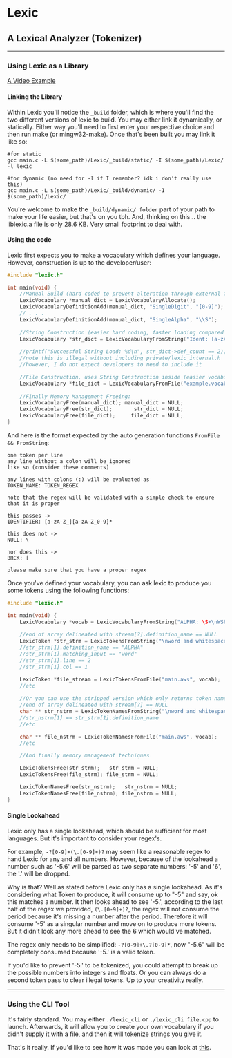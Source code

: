 # Lexic
## A Lexical Analyzer (Tokenizer)

---
### Using Lexic as a Library

[A Video Example](TODO)

#### Linking the Library
Within Lexic you'll notice the ``_build`` folder, which is where you'll find the two different versions of lexic to build. You may either link it dynamically, or statically. Either way you'll need to first enter your respective choice and then run make (or mingw32-make). Once that's been built you may link it like so:
```make
#for static
gcc main.c -L $(some_path)/Lexic/_build/static/ -I $(some_path)/Lexic/ -l lexic

#for dynamic (no need for -l if I remember? idk i don't really use this)
gcc main.c -L $(some_path)/Lexic/_build/dynamic/ -I $(some_path)/Lexic/
```

You're welcome to make the ``_build/dynamic/ folder`` part of your path to make your life easier, but that's on you tbh.
And, thinking on this... the liblexic.a file is only 28.6 KB. Very small footprint to deal with.

#### Using the code
Lexic first expects you to make a vocabulary which defines your language. However, construction is up to the developer/user:
```c
#include "lexic.h"

int main(void) {
    //Manual Build (hard coded to prevent alteration through external files)
    LexicVocabulary *manual_dict = LexicVocabularyAllocate();
    LexicVocabularyDefinitionAdd(manual_dict, "SingleDigit", "[0-9]");
    // . . .
    LexicVocabularyDefinitionAdd(manual_dict, "SingleAlpha", "\\S");
    
    //String Construction (easier hard coding, faster loading compared to manual, but harder to manage)
    LexicVocabulary *str_dict = LexicVocabularyFromString("Ident: [a-zA-Z_][a-zA-Z0-9_]*\nType: char|int");
    
    //printf("Successful String Load: %d\n", str_dict->def_count == 2); 
    //note this is illegal without including private/lexic_internal.h
    //however, I do not expect developers to need to include it

    //File Construction, uses String Construction inside (easier vocabulary debugging and editting)
    LexicVocabulary *file_dict = LexicVocabularyFromFile("example.vocab");
    
    //Finally Memory Management Freeing:
    LexicVocabularyFree(manual_dict); manual_dict = NULL;
    LexicVocabularyFree(str_dict);       str_dict = NULL;
    LexicVocabularyFree(file_dict);     file_dict = NULL;
}
```

And here is the format expected by the auto generation functions ``FromFile && FromString``:
```
one token per line
any line without a colon will be ignored
like so (consider these comments)

any lines with colons (:) will be evaluated as 
TOKEN_NAME: TOKEN_REGEX

note that the regex will be validated with a simple check to ensure that it is proper

this passes ->
IDENTIFIER: [a-zA-Z_][a-zA-Z_0-9]*

this does not ->
NULL: \

nor does this ->
BRCK: [

please make sure that you have a proper regex
```

Once you've defined your vocabulary, you can ask lexic to produce you some tokens using the following functions:
```c
#include "lexic.h"

int main(void) {
    LexicVocabulary *vocab = LexicVocabularyFromString("ALPHA: \S+\nWSPACE: \s+");
    
    //end of array delineated with stream[?].definition_name == NULL
    LexicToken *str_strm = LexicTokensFromString("\nword and whitespace", vocab);
    //str_strm[1].definition_name == "ALPHA"
    //str_strm[1].matching_input == "word"
    //str_strm[1].line == 2
    //str_strm[1].col == 1

    LexicToken *file_stream = LexicTokensFromFile("main.aws", vocab);
    //etc
 
    //Or you can use the stripped version which only returns token names
    //end of array delineated with stream[?] == NULL
    char ** str_nstrm = LexicTokenNamesFromString("\nword and whitespace", vocab);
    //str_nstrm[1] == str_strm[1].definition_name
    //etc

    char ** file_nstrm = LexicTokenNamesFromFile("main.aws", vocab);
    //etc

    //And finally memory management techniques

    LexicTokensFree(str_strm);   str_strm = NULL;
    LexicTokensFree(file_strm); file_strm = NULL;

    LexicTokenNamesFree(str_nstrm);   str_nstrm = NULL;
    LexicTokenNamesFree(file_nstrm); file_nstrm = NULL;
}
```

#### Single Lookahead
Lexic only has a single lookahead, which should be sufficient for most languages. But it's important to consider your regex's.

For example, `-?[0-9]+(\.[0-9]+)?` may seem like a reasonable regex to hand Lexic for any and all numbers. However, because of the lookahead a number such as '-5.6' will be parsed as two separate numbers: '-5' and '6', the '.' will be dropped.

Why is that? Well as stated before Lexic only has a single lookahead. As it's considering what Token to produce, it will consume up to "-5" and say, ok this matches a number. It then looks ahead to see '-5.', according to the last half of the regex we provided, `(\.[0-9]+)?`, the regex will not consume the period because it's missing a number after the period. Therefore it will consume '-5' as a singular number and move on to produce more tokens. But it didn't look any more ahead to see the 6 which would've matched.

The regex only needs to be simplified: `-?[0-9]+\.?[0-9]*`, now "-5.6" will be completely consumed because '-5.' is a valid token.

If you'd like to prevent '-5.' to be tokenized, you could attempt to break up the possible numbers into integers and floats. Or you can always do a second token pass to clear illegal tokens. Up to your creativity really.

---
### Using the CLI Tool
It's fairly standard. You may either `./lexic_cli` or `./lexic_cli file.cpp` to launch. Afterwards, it will allow you to create your own vocabulary if you didn't supply it with a file, and then it will tokenize strings you give it.

That's it really. If you'd like to see how it was made you can look at [this](TODO).
